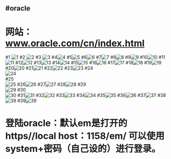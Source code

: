 
#oracle
----
网站：www.oracle.com/cn/index.html
====
#1
![1](dig/1.png)
#2
![2](dig/2.png)
#3
![3](dig/3.png)
#4![4](dig/4.png)
#5![5](dig/5.png)
#6![6](dig/6.png)
#7![7](dig/7.png)
#8![8](dig/8.png)
#9![9](dig/9.png)
#10![10](dig/10.png)
#11![11](dig/11.png)
#12![12](dig/12.png)
#13![13](dig/13.png)
#14![14](dig/14.png)
#15![15](dig/15.png)
#16![16](dig/16.png)
#17![17](dig/17.png)
#18![18](dig/18.png)
#19![19](dig/19.png)
#20![20](dig/20.png)
#21![21](dig/21.png)
#22![22](dig/23.png)
#23![23](dig/23.png)
#24<br>![24](dig/24.png)<br>
#25<br>![25](dig/25.png)
#26![26](dig/26.png)
#27![27](dig/27.png)
#28![28](dig/28.png)
#29<br>![29](dig/29.png)
#30<br>![30](dig/30.png)
#31![31](dig/31.png)
#32![32](dig/32.png)
#33![33](dig/33.png)
#34![34](dig/34.png)
#35![35](dig/35.png)
#36![36](dig/36.png)
#37![37](dig/37.png)
#38![38](dig/38.png)
#39![39](dig/39.png)

登陆oracle：默认em是打开的https//local host：1158/em/  可以使用system+密码（自己设的）进行登录。
==